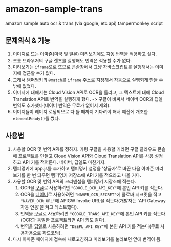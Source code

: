# amazon-sample-trans
amazon sample auto ocr &amp; trans (via google, etc api) tampermonkey script

## 문제의식 & 기능
1. 이미지로 뜨는 아마존(미국 및 일본) 미리보기에도 자동 번역을 적용하고 싶다.
2. 크롬 브라우저의 구글 렌즈를 실행해도 번역은 적용할 수가 없다.
3. 미리보기는 `iframe`으로 뜨므로 콘솔창에서 그냥 자바스크립트를 실행해서는 이미지에 접근할 수가 없다.
4. 그래서 탬퍼멍키의 `@match`를 `iframe` 주소로 지정해서 자동으로 실행되게 만들 수밖에 없었다.
5. 이미지에 대해서는 Cloud Vision API로 OCR을 돌리고, 그 텍스트에 대해 Cloud Translation API로 번역을 실행하게 했다. -> 구글이 비싸서 네이버 OCR과 딥엘 번역도 추가했다(네이버 번역은 무료가 없어서 제외).
6. 이미지들이 레이지 로딩되므로 다 뜰 때까지 기다려야 해서 예전에 개조한 `elementReady()`를 썼다.

## 사용법
1. 사용할 OCR 및 번역 API를 정하자. 가령 구글을 사용할 거라면 구글 클라우드 콘솔에 프로젝트를 만들고 Cloud Vision API와 Cloud Translation API를 사용 설정하고 API 키를 적어둔다. 네이버, 딥엘도 마찬가지.
2. 탬퍼멍키에 app.js를 추가하고 탬퍼멍키 설정을 '상급자'로 바꾼 다음 아마존 미리보기를 한 번 띄우면 탬퍼멍키 저장소에 API 키를 적으라고 나올 거다.
3. 사용할 OCR 및 번역 API의 크리덴셜을 탬퍼멍키 저장소에 적는다.
    1. OCR을 [구글](https://cloud.google.com/vision/docs/ocr)로 사용하려면 `"GOOGLE_OCR_API_KEY"`에 본인 API 키를 적는다. 
    2. OCR을 [네이버](https://api.ncloud-docs.com/docs/ai-application-service-ocr)로 사용하려면 `"NAVER_OCR_SECRET"`에 클로바 시크릿을 적고 `"NAVER_OCR_URL"`에 APIGW Invoke URL을 적는다(개발자는 'API Gateway 자동 연동'을 켜고 테스트했다).
    3. 번역을 [구글](https://cloud.google.com/translate/docs)로 사용하려면 `"GOOGLE_TRANS_API_KEY"`에 본인 API 키를 적는다(OCR과 동일한 프로젝트라면 API 키도 같다).
    4. 번역을 [딥엘](https://developers.deepl.com/docs)로 사용하려면 `"DEEPL_API_KEY"`에 본인 API 키를 적는다(무료 사용자용으로 하드코딩).
4. 다시 아마존 페이지에 접속해 새로고침하고 미리보기를 눌러보면 옆에 번역이 뜸.
